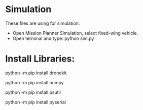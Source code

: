 # Simulation
These files are using for simulation:
* Open Mission Planner Simulation, select fixed-wing vehicle.
* Open terminal and type: python sim.py

# Install Libraries:
python -m pip install dronekit

python -m pip install numpy

python -m pip install psutil

python -m pip install pyserial


